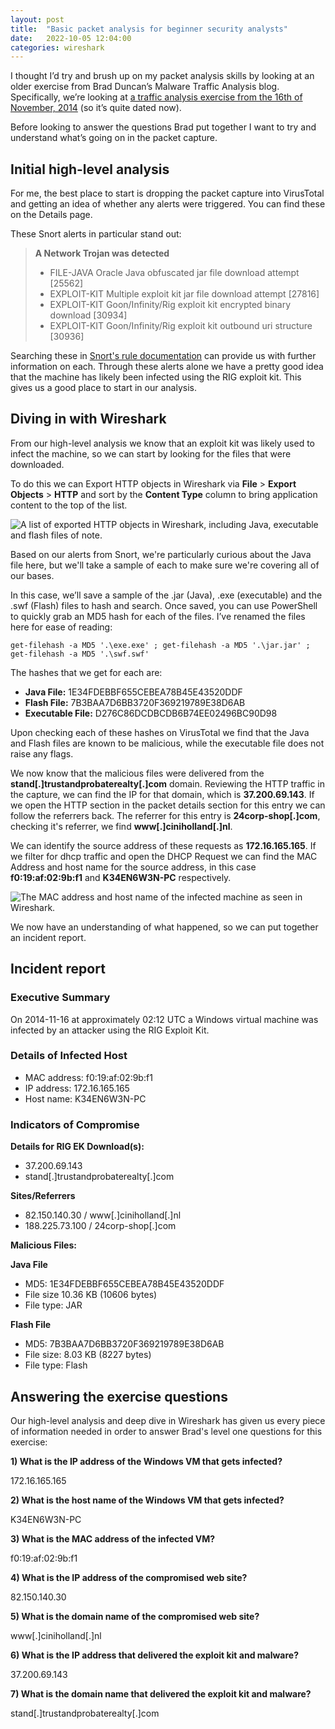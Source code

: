 ```yaml
---
layout: post
title:  "Basic packet analysis for beginner security analysts"
date:   2022-10-05 12:04:00
categories: wireshark
---
```


I thought I’d try and brush up on my packet analysis skills by looking at an older exercise from Brad Duncan’s Malware Traffic Analysis blog. Specifically, we’re looking at [a traffic analysis exercise from the 16th of November, 2014](https://www.malware-traffic-analysis.net/2014/11/16/index.html) (so it’s quite dated now).

Before looking to answer the questions Brad put together I want to try and understand what’s going on in the packet capture.

## Initial high-level analysis

For me, the best place to start is dropping the packet capture into VirusTotal and getting an idea of whether any alerts were triggered. You can find these on the Details page.

These Snort alerts in particular stand out:

> **A Network Trojan was detected**
> 
>  - FILE-JAVA Oracle Java obfuscated jar file download attempt [25562]
>  - EXPLOIT-KIT Multiple exploit kit jar file download attempt [27816]
>  - EXPLOIT-KIT Goon/Infinity/Rig exploit kit encrypted binary download [30934]
>  - EXPLOIT-KIT Goon/Infinity/Rig exploit kit outbound uri    structure [30936]

Searching these in [Snort's rule documentation](https://www.snort.org/rule_docs/) can provide us with further information on each. Through these alerts alone we have a pretty good idea that the machine has likely been infected using the RIG exploit kit. This gives us a good place to start in our analysis.

## Diving in with Wireshark

From our high-level analysis we know that an exploit kit was likely used to infect the machine, so we can start by looking for the files that were downloaded.

To do this we can Export HTTP objects in Wireshark via **File** > **Export Objects** > **HTTP** and sort by the **Content Type** column to bring application content to the top of the list. 

![A list of exported HTTP objects in Wireshark, including Java, executable and flash files of note.](https://i.imgur.com/Yj0thaz.png)

Based on our alerts from Snort, we're particularly curious about the Java file here, but we'll take a sample of each to make sure we're covering all of our bases. 

In this case, we’ll save a sample of the .jar (Java), .exe (executable) and the .swf (Flash) files to hash and search. Once saved, you can use PowerShell to quickly grab an MD5 hash for each of the files. I’ve renamed the files here for ease of reading:

 ```
 get-filehash -a MD5 '.\exe.exe' ; get-filehash -a MD5 '.\jar.jar' ; get-filehash -a MD5 '.\swf.swf'
  ```

The hashes that we get for each are:

 - **Java File:** 1E34FDEBBF655CEBEA78B45E43520DDF
 - **Flash File:** 7B3BAA7D6BB3720F369219789E38D6AB
 - **Executable File:** D276C86DCDBCDB6B74EE02496BC90D98

Upon checking each of these hashes on VirusTotal we find that the Java and Flash files are known to be malicious, while the executable file does not raise any flags.

We now know that the malicious files were delivered from the **stand[.]trustandprobaterealty[.]com** domain. Reviewing the HTTP traffic in the capture, we can find the IP for that domain, which is **37.200.69.143**. If we open the HTTP section in the packet details section for this entry we can follow the referrers back. The referrer for this entry is **24corp-shop[.]com**, checking it's referrer, we find **www[.]ciniholland[.]nl**.

We can identify the source address of these requests as **172.16.165.165**. If we filter for dhcp traffic and open the DHCP Request we can find the MAC Address and host name for the source address, in this case **f0:19:af:02:9b:f1** and **K34EN6W3N-PC** respectively.  

![The MAC address and host name of the infected machine as seen in Wireshark.](https://i.imgur.com/beJm91k.png)

We now have an understanding of what happened, so we can put together an incident report.

## Incident report

### Executive Summary

On 2014-11-16 at approximately 02:12 UTC a Windows virtual machine was infected by an attacker using the RIG Exploit Kit. 

### Details of Infected Host

- MAC address: f0:19:af:02:9b:f1
- IP address: 172.16.165.165
- Host name: K34EN6W3N-PC

### Indicators of Compromise

**Details for RIG EK Download(s):**

- 37.200.69.143
- stand[.]trustandprobaterealty[.]com

**Sites/Referrers**

- 82.150.140.30 / www[.]ciniholland[.]nl
- 188.225.73.100 / 24corp-shop[.]com


**Malicious Files:**

**Java File**
- MD5: 1E34FDEBBF655CEBEA78B45E43520DDF
- File size 10.36 KB (10606 bytes)
- File type: JAR

**Flash File**
- MD5: 7B3BAA7D6BB3720F369219789E38D6AB
- File size: 8.03 KB (8227 bytes)
- File type:	Flash

## Answering the exercise questions

Our high-level analysis and deep dive in Wireshark has given us every piece of information needed in order to answer Brad's level one questions for this exercise:

**1) What is the IP address of the Windows VM that gets infected?**

172.16.165.165

**2) What is the host name of the Windows VM that gets infected?**

K34EN6W3N-PC

**3) What is the MAC address of the infected VM?**

f0:19:af:02:9b:f1

**4) What is the IP address of the compromised web site?**

82.150.140.30

**5) What is the domain name of the compromised web site?**

www[.]ciniholland[.]nl

**6) What is the IP address that delivered the exploit kit and malware?**

37.200.69.143

**7) What is the domain name that delivered the exploit kit and malware?**

stand[.]trustandprobaterealty[.]com
